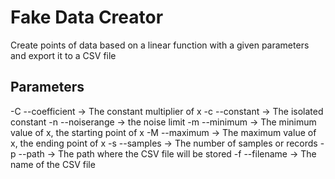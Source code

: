 # Fake Data Creator
Create points of data based on a linear function with a given parameters and export it to a CSV file

## Parameters
-C --coefficient -> The constant multiplier of x
-c --constant -> The isolated constant
-n --noiserange -> the noise limit
-m --minimum -> The minimum value of x, the starting point of x
-M --maximum -> The maximum value of x, the ending point of x
-s --samples -> The number of samples or records
-p --path -> The path where the CSV file will be stored
-f --filename -> The name of the CSV file